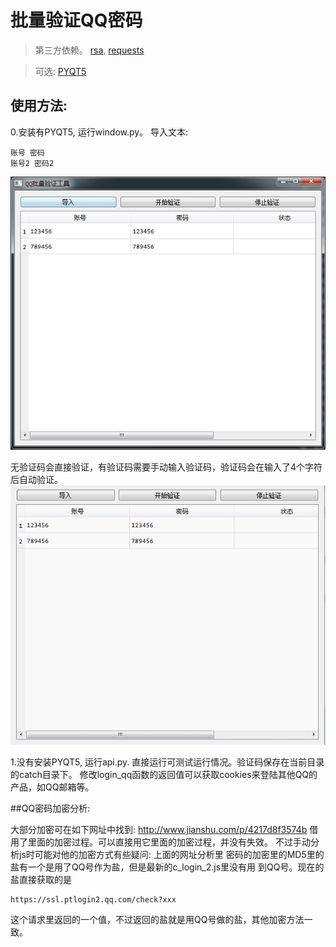 # 批量验证QQ密码

> 第三方依赖。
[rsa](https://pypi.python.org/pypi/rsa/), [requests](https://pypi.python.org/pypi/requests/)

> 可选:
[PYQT5](https://riverbankcomputing.com/software/pyqt/download5)

## 使用方法:

0.安装有PYQT5, 运行window.py。
导入文本:<br />
```
账号 密码
账号2 密码2
```
<img src='https://github.com/HuberTRoy/veriQQ/blob/master/showpic/0.jpg'>

无验证码会直接验证，有验证码需要手动输入验证码，验证码会在输入了4个字符后自动验证。<br />
<img src='https://github.com/HuberTRoy/veriQQ/blob/master/showpic/1.gif'>

1.没有安装PYQT5, 运行api.py.
直接运行可测试运行情况。验证码保存在当前目录的catch目录下。
修改login_qq函数的返回值可以获取cookies来登陆其他QQ的产品，如QQ邮箱等。


##QQ密码加密分析:

大部分加密可在如下网址中找到:
http://www.jianshu.com/p/4217d8f3574b
借用了里面的加密过程。可以直接用它里面的加密过程，并没有失效。
不过手动分析js时可能对他的加密方式有些疑问:
上面的网址分析里 密码的加密里的MD5里的盐有一个是用了QQ号作为盐，但是最新的c_login_2.js里没有用
到QQ号。现在的盐直接获取的是
```
https://ssl.ptlogin2.qq.com/check?xxx
```
这个请求里返回的一个值，不过返回的盐就是用QQ号做的盐，其他加密方法一致。

